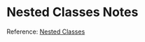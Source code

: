 # Nested Classes Notes
Reference:  [Nested Classes](https://docs.oracle.com/javase/tutorial/java/javaOO/nested.html)
